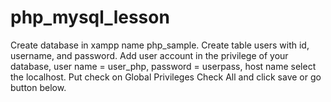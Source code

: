 # php_mysql_lesson
Create database in xampp name php_sample.
Create table users with id, username, and password.
Add user account in the privilege of your database, user name = user_php, password = userpass, host name select the localhost.
Put check on Global Privileges Check All and click save or go button below.
